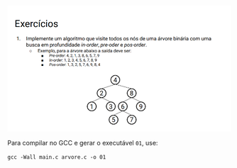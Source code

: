 ![1](../img/1.png)

Para compilar no GCC e gerar o executável ```01```, use:

```gcc -Wall main.c arvore.c -o 01```